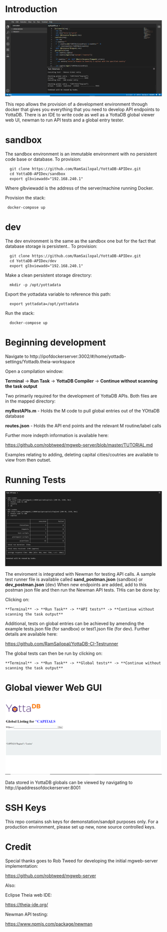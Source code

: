 # Introduction

![Alt text](globtests.PNG?raw=true "Global Tests")

This repo allows the provision of a development environment through docker that gives you everything that you need to develop API endpoints to YottaDB. There is an IDE to write code as well as a YottaDB global viewer web UI, newman to run API tests and a global entry tester.

# sandbox

The sandbox environment is an immutable environment with no persistent code base or database. To provision:

      git clone https://github.com/RamSailopal/YottaDB-APIDev.git
      cd YottaDB-APIDev/sandbox
      export glbviewadd="192.168.240.1"
      
Where glbviewadd is the address of the server/machine running Docker.

Provision the stack:

     docker-compose up
     
# dev

The dev environment is the same as the sandbox one but for the fact that database storage is persistent.. To provision:

      git clone https://github.com/RamSailopal/YottaDB-APIDev.git
      cd YottaDB-APIDev/dev
      export glbviewadd="192.168.240.1"
      
Make a clean persistent storage directory:

      mkdir -p /opt/yottadata
    
Export the yottadata variable to reference this path:

      export yottadata=/opt/yottadata
      
Run the stack:

      docker-compose up


# Beginning development

Navigate to http://ipofdockerserver:3002/#/home/yottadb-settings/Yottadb.theia-workspace

Open a compilation window:

   **Terminal** -> **Run Task** -> **YottaDB Compiler** -> **Continue without scanning the task output**
   
Two primarily required for the development of YottaDB APIs. Both files are in the mapped directory:

**myRestAPIs.m** - Holds the M code to pull global entries out of the YOttaDB database

**routes.json** - Holds the API end points and the relevant M routine/label calls

Further more indepth information is available here:

https://github.com/robtweed/mgweb-server/blob/master/TUTORIAL.md

Examples relating to adding, deleting capital cities/coutries are available to view from then outset.

# Running Tests

![Alt text](apitests.PNG?raw=true "Newman API Tests")

The enviroment is integrated with Newman for testing API calls. A sample test runner file is available called **sand_postman.json** (sandbox) or **dev_postman.json** (dev) When new endpoints are added, add to this postman json file and then run the Newman API tests. THis can be done by:

Clicking on:

    **Terminal** -> **Run Task** -> **API tests** -> **Continue without scanning the task output**
    
Additional, tests on global entries can be achieved by amending the example tests.json file (for sandbox) or test1.json file (for dev). Further details are available here:

https://github.com/RamSailopal/YottaDB-CI-Testrunner

The global tests can then be run by clicking on:

    
    **Terminal** -> **Run Task** -> **Global tests** -> **Continue without scanning the task output**
        
# Global viewer Web GUI

![Alt text](globview1.PNG?raw=true "GLobal Viewer Web UI")

Data stored in YottaDB globals can be viewed by navigating to http://ipaddressofdockerserver:8001

# SSH Keys

This repo contains ssh keys for demonstation/sandpit purposes only. For a production environment, please set up new, none source controlled keys.

# Credit

Special thanks goes to Rob Tweed for developing the initial mgweb-server implementation:

https://github.com/robtweed/mgweb-server

Also:

Eclipse Theia web IDE:

https://theia-ide.org/

Newman API testing:

https://www.npmjs.com/package/newman

